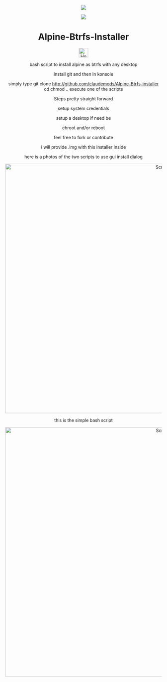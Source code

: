 <p align="center">
  <img src="https://i.postimg.cc/d1VR617H/alpine.webp">
</p>

<div align="center">

<a href="https://www.alpinelinux.org/" target="_blank"><img src="https://img.shields.io/badge/DISTRO-Alpine-00FFFF?style=for-the-badge&logo=Alpine" /></a>






# Alpine-Btrfs-Installer

<div align="center">
  <a href="https://www.deepseek.com/" target="_blank">
    <img alt="Homepage" src="https://i.postimg.cc/Hs2vbbZ8/Deep-Seek-Homepage.png" style="height: 30px; width: auto;">
  </a>

bash script to install alpine as btrfs with any desktop

install git and then in konsole 

simply type git clone http://github.com/claudemods/Alpine-Btrfs-installer cd chmod .. execute one of the scripts

Steps pretty straight forward

setup system credentials

setup a desktop if need be

chroot and/or reboot


feel free to fork or contribute 


i will provide .img with this installer inside

here is a photos of the two scripts to use gui install dialog

<img width="1280" height="800" alt="Screenshot_archlinux-clone_2025-07-11_18:09:33" src="https://github.com/user-attachments/assets/ba0192b6-d8f5-4ad1-8087-cc5c12193e19" />

this is the simple bash script 


<img width="1280" height="800" alt="Screenshot_archlinux-clone_2025-07-11_18:14:04" src="https://github.com/user-attachments/assets/1e6808e8-f383-4dc1-b450-c9178acf052d" />

